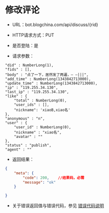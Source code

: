 # 修改评论

- URL：bot.blogchina.com/api/discuss/{rid}

- HTTP请求方式：PUT

- 是否登陆：是

- 请求参数：

```
"did" : NumberLong(1),
"fids" : [],
"body" : "点了一下，居然发了两遍，— —|||",
"add_time" : NumberLong(1343842713000),
"update_time" : NumberLong(1343842713000),
"ip" : "119.255.34.130",
"last_ip" : "119.255.34.130",
"like" : {
    "total" : NumberLong(0),
    "user_ids" : [],
    "nickname": 'xiaoB,xiao名'
},
"anonymous" : "n",
"user" : {
    "user_id" : NumberLong(0),
    "nickname" : "xiao名",
    "avatar" : ""
},
"status" : "publish",
"agent" : ""
```

 

- 返回结果：

```json
{
    "meta": {
        "code": 200,    //结果码，必需
        "message": "ok"
    }

}

```

- 关于错误返回值与错误代码，参见 [错误代码说明](../README.md)